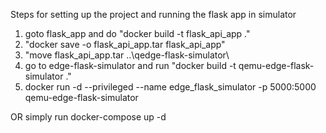 Steps for setting up the project and running the flask app in simulator


1.  goto flask_app and do "docker build -t flask_api_app ."
2. "docker save -o flask_api_app.tar flask_api_app"
3. "move flask_api_app.tar ..\qedge-flask-simulator\
4.  go to edge-flask-simulator and run "docker build -t qemu-edge-flask-simulator ."
5. docker run -d --privileged --name edge_flask_simulator -p 5000:5000 qemu-edge-flask-simulator

OR simply run docker-compose up -d
